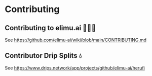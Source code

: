 # Contributing

## Contributing to elimu.ai 👩🏽‍💻

See https://github.com/elimu-ai/wiki/blob/main/CONTRIBUTING.md

## Contributor Drip Splits 💧

See https://www.drips.network/app/projects/github/elimu-ai/herufi

